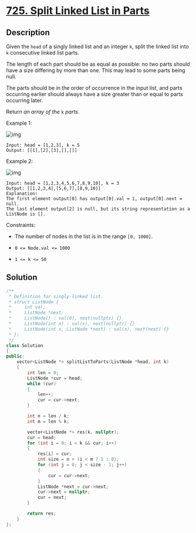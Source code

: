 # [725. Split Linked List in Parts](https://leetcode.com/problems/split-linked-list-in-parts/)



## Description

Given the `head` of a singly linked list and an integer `k`, split the linked list into `k` consecutive linked list parts.

The length of each part should be as equal as possible: no two parts should have a size differing by more than one. This may lead to some parts being null.

The parts should be in the order of occurrence in the input list, and parts occurring earlier should always have a size greater than or equal to parts occurring later.

Return *an array of the* `k` *parts*.


Example 1:

![img](https://assets.leetcode.com/uploads/2021/06/13/split1-lc.jpg)

```
Input: head = [1,2,3], k = 5
Output: [[1],[2],[3],[],[]]

```

Example 2:

![img](https://assets.leetcode.com/uploads/2021/06/13/split2-lc.jpg)

```
Input: head = [1,2,3,4,5,6,7,8,9,10], k = 3
Output: [[1,2,3,4],[5,6,7],[8,9,10]]
Explanation:
The first element output[0] has output[0].val = 1, output[0].next = null.
The last element output[2] is null, but its string representation as a ListNode is [].

```

Constraints:

- The number of nodes in the list is in the range `[0, 1000]`.

- `0 <= Node.val <= 1000`

- `1 <= k <= 50`

## Solution

```cpp
/**
 * Definition for singly-linked list.
 * struct ListNode {
 *     int val;
 *     ListNode *next;
 *     ListNode() : val(0), next(nullptr) {}
 *     ListNode(int x) : val(x), next(nullptr) {}
 *     ListNode(int x, ListNode *next) : val(x), next(next) {}
 * };
 */
class Solution
{
public:
    vector<ListNode *> splitListToParts(ListNode *head, int k)
    {
        int len = 0;
        ListNode *cur = head;
        while (cur)
        {
            len++;
            cur = cur->next;
        }

        int n = len / k;
        int m = len % k;

        vector<ListNode *> res(k, nullptr);
        cur = head;
        for (int i = 0; i < k && cur; i++)
        {
            res[i] = cur;
            int size = n + (i < m ? 1 : 0);
            for (int j = 0; j < size - 1; j++)
            {
                cur = cur->next;
            }
            ListNode *next = cur->next;
            cur->next = nullptr;
            cur = next;
        }

        return res;
    }
};
```